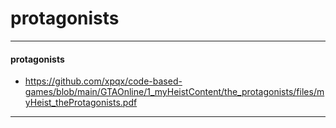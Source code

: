 # protagonists

- -----------------------------------------------------------------------------------------------
#### protagonists

- https://github.com/xpqx/code-based-games/blob/main/GTAOnline/1_myHeistContent/the_protagonists/files/myHeist_theProtagonists.pdf

- ------------------------------------------------------------------------------------------------
